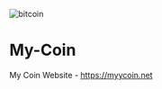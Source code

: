 ![bitcoin](https://user-images.githubusercontent.com/74245727/131392368-bc17e12a-fd07-4143-adc0-d4255e0ea09e.png)
# My-Coin
My Coin Website - https://myycoin.net
